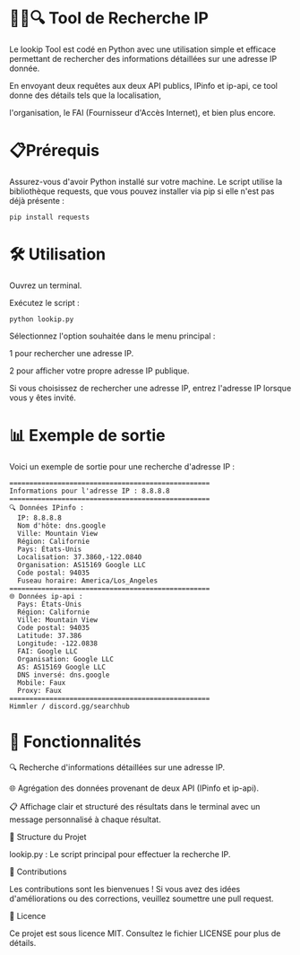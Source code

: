 # 🕵️‍♂️🔍 Tool de Recherche IP
Le lookip Tool est codé en Python avec une utilisation simple et efficace permettant de rechercher des informations détaillées sur une adresse IP donnée.

En envoyant deux requêtes aux deux API publics, IPinfo et ip-api, ce tool donne des détails tels que la localisation, 

l'organisation, le FAI (Fournisseur d'Accès Internet), et bien plus encore.

# 📋Prérequis

Assurez-vous d'avoir Python installé sur votre machine. Le script utilise la bibliothèque requests, que vous pouvez installer via pip si elle n'est pas déjà présente :
```
pip install requests
```
# 🛠️ Utilisation

Ouvrez un terminal.

Exécutez le script :
```
python lookip.py
```
Sélectionnez l'option souhaitée dans le menu principal :

1 pour rechercher une adresse IP.

2 pour afficher votre propre adresse IP publique.

Si vous choisissez de rechercher une adresse IP, entrez l'adresse IP lorsque vous y êtes invité.

# 📊 Exemple de sortie

Voici un exemple de sortie pour une recherche d'adresse IP :

```
==================================================
Informations pour l'adresse IP : 8.8.8.8
==================================================
🔍 Données IPinfo :
  IP: 8.8.8.8
  Nom d'hôte: dns.google
  Ville: Mountain View
  Région: Californie
  Pays: États-Unis
  Localisation: 37.3860,-122.0840
  Organisation: AS15169 Google LLC
  Code postal: 94035
  Fuseau horaire: America/Los_Angeles
==================================================
🌐 Données ip-api :
  Pays: États-Unis
  Région: Californie
  Ville: Mountain View
  Code postal: 94035
  Latitude: 37.386
  Longitude: -122.0838
  FAI: Google LLC
  Organisation: Google LLC
  AS: AS15169 Google LLC
  DNS inversé: dns.google
  Mobile: Faux
  Proxy: Faux
==================================================
Himmler / discord.gg/searchhub
```

# 🧩 Fonctionnalités

🔍 Recherche d'informations détaillées sur une adresse IP.

🌐 Agrégation des données provenant de deux API (IPinfo et ip-api).

📋 Affichage clair et structuré des résultats dans le terminal avec un message personnalisé à chaque résultat.

📂 Structure du Projet

lookip.py : Le script principal pour effectuer la recherche IP.

🤝 Contributions

Les contributions sont les bienvenues ! Si vous avez des idées d'améliorations ou des corrections, veuillez soumettre une pull request.

📜 Licence

Ce projet est sous licence MIT. Consultez le fichier LICENSE pour plus de détails.
